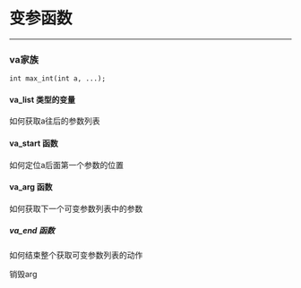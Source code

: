 # 变参函数

---

### va家族

`int max_int(int a, ...);`

#### va_list 类型的变量

如何获取a往后的参数列表

#### va_start 函数 

如何定位a后面第一个参数的位置


#### va_arg 函数

如何获取下一个可变参数列表中的参数

##### va_end 函数

如何结束整个获取可变参数列表的动作

销毁arg
